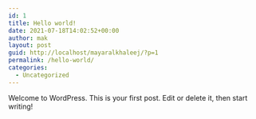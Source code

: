 ```yaml
---
id: 1
title: Hello world!
date: 2021-07-18T14:02:52+00:00
author: mak
layout: post
guid: http://localhost/mayaralkhaleej/?p=1
permalink: /hello-world/
categories:
  - Uncategorized
---
```

Welcome to WordPress. This is your first post. Edit or delete it, then start writing!